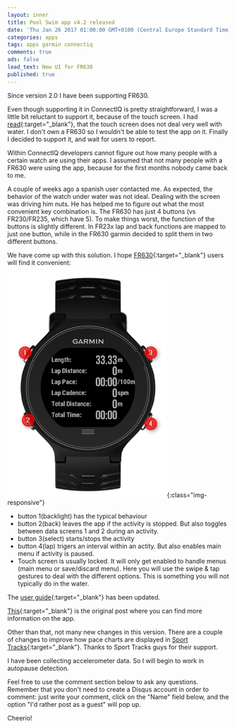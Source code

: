 ```yaml
---
layout: inner
title: Pool Swim app v4.2 released
date: 'Thu Jan 26 2017 01:00:00 GMT+0100 (Central Europe Standard Time)'
categories: apps
tags: apps garmin connectiq
comments: true
ads: false
lead_text: New UI for FR630
published: true
---
```

Since version 2.0 I have been supporting FR630. 

Even though supporting it in ConnectIQ is pretty straightforward, I was a little bit reluctant to support it, because of the touch screen. 
I had [read](https://www.dcrainmaker.com/2015/12/garmin-forerunner-630-depth-review.html#backlight-touchscreen-display){:target="_blank"}, that the touch screen does not deal very well with water. I don't own a FR630 so I wouldn't be able to test the app on it. 
Finally I decided to support it, and wait for users to report. 

Within ConnectIQ developers cannot figure out how many people with a certain watch are using their apps. I assumed that not many people with a FR630 were using the app, because for the first months nobody came back to me. 

A couple of weeks ago a spanish user contacted me. As expected, the behavior of the watch under water was not ideal. Dealing with the screen was driving him nuts. 
He has helped me to figure out what the most convenient key combination is. The FR630 has just 4 buttons (vs FR230/FR235, which have 5). To make things worst, the function of the buttons is slightly different. In FR23x lap and back functions are mapped to just one button, while in the FR630 garmin decided to split them in two different buttons.

We have come up with this solution. I hope [FR630](http://a-fwd.com/es=danpinblo01-21&it=danpinblo03-21&fr=blodedanpin0d-21&de=danpinblo0d-21&uk=danpinblo-21&com=danpinblo-21&e=RR3Mjl7n30G6nQDUx3AT7&asin-com=B016VC1PTU){:target="_blank"} users will find it convenient:

![swimming-pool-image](/images/FR630.png){:class="img-responsive"}


+ button 1(backlight) has the typical behaviour
+ button 2(back) leaves the app if the activity is stopped. But also toggles between data screens 1 and 2 during an activity.
+ button 3(select) starts/stops the activity
+ button 4(lap) trigers an interval within an actity. But also enables main menu if activity is paused.
+ Touch screen is usually locked. It will only get enabled to handle menus (main menu or save/discard menu). Here you will use the swipe & tap gestures to deal with the different options. This is something you will not typically do in the water.

The [user guide](https://danipindado.github.io/downloads/pool_swim_user_guide.pdf){:target="_blank"} has been updated.

[This](https://danipindado.github.io/Garmin-ConnectIQ-pool-swim-app.html){:target="_blank"} is the original post where you can find more information on the app.

Other than that, not many new changes in this version. There are a couple of changes to improve how pace charts are displayed in [Sport Tracks](www.sporttracks.mobi){:target="_blank"}. Thanks to Sport Tracks guys for their support.

I have been collecting accelerometer data. So I will begin to work in autopause detection.  

Feel free to use the comment section below to ask any questions. 
Remember that you don't need to create a Disqus account in order to comment: just write your comment, click on the "Name" field below, and the option "I'd rather post as a guest" will pop up.


Cheerio!
